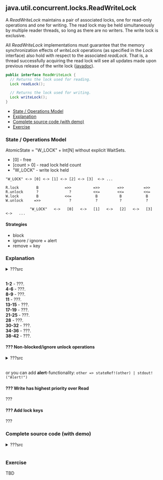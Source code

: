 ## java.util.concurrent.locks.ReadWriteLock

A *ReadWriteLock* maintains a pair of associated locks, one for read-only operations and one for writing. 
The read lock may be held simultaneously by multiple reader threads, so long as there are no writers. The write lock is exclusive.

All *ReadWriteLock* implementations must guarantee that the memory synchronization effects of *writeLock* operations (as specified in the *Lock* interface) also hold with respect to the associated *readLock*. 
That is, a thread successfully acquiring the read lock will see all updates made upon previous release of the write lock ([javadoc](https://docs.oracle.com/javase/9/docs/api/java/util/concurrent/locks/ReadWriteLock.html)).

```java
public interface ReadWriteLock {
  // Returns the lock used for reading.
  Lock readLock();

  // Returns the lock used for writing.
  Lock writeLock();
}
```

- [State / Operations Model](#state--operations-model)
- [Explanation](#explanation)
- [Complete source code (with demo)](#complete-source-code-with-demo)
- [Exercise](#exercise)

### State / Operations Model

AtomicState = "W_LOCK" + Int\[N\] without explicit WaitSets.     
- \[0\] - free
- \[count > 0\] - read lock held count
- "W_LOCK" - write lock held
```
"W_LOCK" <-> [0] <-> [1] <-> [2] <-> [3]  <-> ...

R.lock        B            =>>          =>>        =>>         =>>
R.unlock      ?              ?          <<=        <<=         <<=
W.lock        B            <<=           B          B           B
W.unlock     =>>             ?           ?          ?           ?

           "W_LOCK"   <->   [0]   <->   [1]   <->   [2]   <->   [3]    <->   ...
```

#### Strategies
- block
- ignore / ignore + alert
- remove = key

### Explanation
<details><summary>???src</summary><p>
  
```
1  new ReadWriteLock in {
2    contract ReadWriteLock(readLockOp, writeLockOp) = {
3  
4      new readLock, writeLock in {
5        contract readLockOp(ret) = {ret!(readLock)} |
6        contract writeLockOp(ret) = {ret!(writeLock)} |
7       
8        new stateRef in {      
9          stateRef!([0]) |
10        
11         contract readLock(lockOp, unlockOp, tryLockOp) = {
12        
13           contract lockOp(ack) = {          
14             for (@([count]) <- stateRef) {
15               stateRef!([count + 1]) | ack!(Nil) } } |                          
16                
17           contract unlockOp(ack) = {
18             for (@[count /\ ~0] <- stateRef) {
19               stateRef!([count - 1]) | ack!(Nil) } } |   
20          
21           contract tryLockOp(ret) = {
22             for (@state <- stateRef) {
23               match state {
24                 "W_LOCK" => stareRef!(state) | ret!(false)                
25                 [count] => stateRef!([count + 1]) | ret!(true) } } }
26         } |
27        
28         contract writeLock(lockOp, unlockOp, tryLockOp) = {
29        
30           contract lockOp(ack) = {
31             for (@[0] <- stateRef) { 
32               stateRef!("W_LOCK") | ack!(Nil) } } |
33            
34           contract unlockOp(ack) = {
35             for (@"W_LOCK" <- stateRef) { 
36               stateRef!([0]) | ack!(Nil) } } |
37            
38           contract tryLockOp(ret) = {
39             for (@state <- stateRef) {
40               match state {
41                 [0] => stateRef!("W_LOCK") | ret!(true)
42                 ~[0] /\ other  => stateRef!(other) | ret!(false) } } }
43         }
44       }
45     }
46   }
47 }
```
</p></details><br/>   

**1-2** - ???.    
**4-6** - ???.   
**8-9** - ???.   
**11** - ???.   
**13-15** - ???.   
**17-19** - ???.   
**21-25** - ???.   
**28** - ???.   
**30-32** - ???.   
**34-36** - ???.   
**38-42** - ???.   

#### ??? Non-blocked/ignore unlock operations
<details><summary>???src</summary><p>

```
contract readLock(lockOp, unlockOp, tryLockOp) = {
  ... |
  contract unlockOp(ack) = {
    for (@state <- stateRef) {
      ack!(Nil) |
      match state {
        [count] /\ ~[0] => stateRef!([count - 1]) // UPDATE STATE
        other => stateRef!(other) }               // RESTORE STATE + IGNORE  
    } 
  } 
} |        
contract writeLock(lockOp, unlockOp, tryLockOp) = {        
  ... |
  contract unlockOp(ack) = {
    for (@state <- stateRef) { 
      ack!(Nil) |
      match state {
        "W_LOCK" => stateRef!([0])                // UDPATE STATE
        other => stateRef!(other) }               // RESTORE STATE + IGNORE
    } 
  } 
}
```
</p></details><br/>

or you can add **alert**-functionality: ```other => stateRef!(other) | stdout!("Alert!")```

#### ??? Write has highest priority over Read
???

#### ??? Add lock keys
???

### Complete source code (with demo)

<details><summary>???src</summary><p>
  
```
new ReadWriteLock in {
  contract ReadWriteLock(readLockOp, writeLockOp) = {
  
    new readLock, writeLock in {
      contract readLockOp(ret) = {ret!(readLock)} |
      contract writeLockOp(ret) = {ret!(writeLock)} |
      
      new stateRef in {      
        stateRef!([0]) |
        
        contract readLock(lockOp, unlockOp, tryLockOp) = {
        
          contract lockOp(ack) = {          
            for (@([count]) <- stateRef) {
                stateRef!([count + 1]) | ack!(Nil) } } |                          
                
          contract unlockOp(ack) = {
            for (@[count /\ ~0] <- stateRef) {
              stateRef!([count - 1]) | ack!(Nil) } } |   
          
          contract tryLockOp(ret) = {
            for (@state <- stateRef) {
              match state {
                "W_LOCK" => stareRef!(state) | ret!(false)                
                [count] => stateRef!([count + 1]) | ret!(true) } } }
        } |
        
        contract writeLock(lockOp, unlockOp, tryLockOp) = {
        
          contract lockOp(ack) = {
            for (@[0] <- stateRef) { 
              stateRef!("W_LOCK") | ack!(Nil) } } |
            
          contract unlockOp(ack) = {
            for (@"W_LOCK" <- stateRef) { 
              stateRef!([0]) | ack!(Nil) } } |
            
          contract tryLockOp(ret) = {
            for (@state <- stateRef) {
              match state {
                [0] => stateRef!("W_LOCK") | ret!(true)
                ~[0] /\ other  => stateRef!(other) | ret!(false) } } }
        }
      }
    }
  }
}
```
</p></details><br/>

### Exercise
TBD
